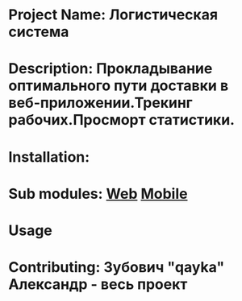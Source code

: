 # Project Name: Логистическая система
# Description: Прокладывание оптимального пути доставки в веб-приложении.Трекинг рабочих.Просморт статистики.
# Installation: 
# Sub modules: [Web](https://github.com/fpmi-hci-2023/project13a-web-gurrendan) [Mobile](https://github.com/fpmi-hci-2023/project13a-mobile-gurrendan)
# Usage
# Contributing: Зубович "qayka" Александр - весь проект
